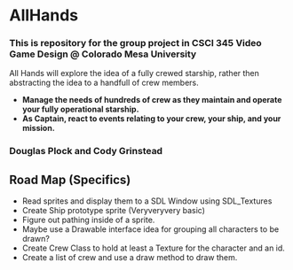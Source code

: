 # AllHands

### This is repository for the group project in CSCI 345 Video Game Design @ Colorado Mesa University

All Hands will explore the idea of a fully crewed starship, rather then abstracting the idea to a handfull of crew members.
- **Manage the needs of hundreds of crew as they maintain and operate your fully operational starship.**
- **As Captain, react to events relating to your crew, your ship, and your mission.**


### Douglas Plock and Cody Grinstead   

## Road Map (Specifics)

- Read sprites and display them to a SDL Window using SDL_Textures
- Create Ship prototype sprite (Veryveryvery basic)
- Figure out pathing inside of a sprite.
- Maybe use a Drawable interface idea for grouping all characters to be drawn?
- Create Crew Class to hold at least a Texture for the character and an id.
- Create a list of crew and use a draw method to draw them.
